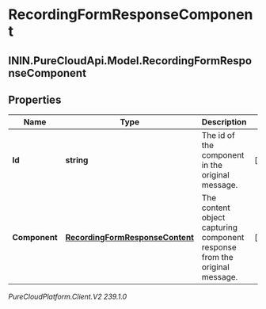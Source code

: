 # RecordingFormResponseComponent

## ININ.PureCloudApi.Model.RecordingFormResponseComponent

## Properties

|Name | Type | Description | Notes|
|------------ | ------------- | ------------- | -------------|
| **Id** | **string** | The id of the component in the original message. | [optional] |
| **Component** | [**RecordingFormResponseContent**](RecordingFormResponseContent) | The content object capturing component response from the original message. | [optional] |



_PureCloudPlatform.Client.V2 239.1.0_
